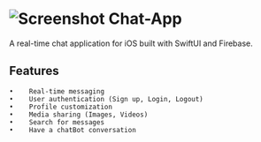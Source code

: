 # ![Screenshot](/Users/mishonimihaylov/Documents/Chat-App/ChatApp/ChatApp/Assets.xcassets/AppIcon.appiconset/1024.png) Chat-App

A real-time chat application for iOS built with SwiftUI and Firebase.

## Features
    •    Real-time messaging
    •    User authentication (Sign up, Login, Logout)
    •    Profile customization
    •    Media sharing (Images, Videos)
    •    Search for messages
    •    Have a chatBot conversation
    
    
    



